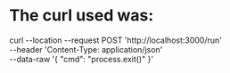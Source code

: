 # The curl used was:
 
curl --location --request POST 'http://localhost:3000/run' \
--header 'Content-Type: application/json' \
--data-raw '{
    "cmd": "process.exit()"
}'
